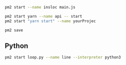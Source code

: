 ```bash
pm2 start --name insloc main.js

pm2 start yarn --name api -- start
pm2 start "yarn start" --name yourProjec

pm2 save
```

## Python

```bash
pm2 start loop.py --name line --interpreter python3
```
